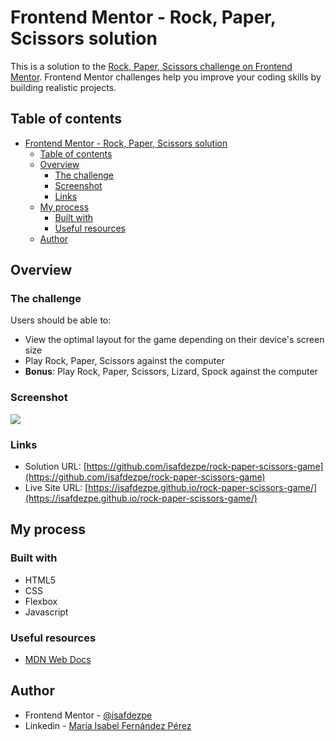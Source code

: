 # Frontend Mentor - Rock, Paper, Scissors solution

This is a solution to the [Rock, Paper, Scissors challenge on Frontend Mentor](https://www.frontendmentor.io/challenges/rock-paper-scissors-game-pTgwgvgH). Frontend Mentor challenges help you improve your coding skills by building realistic projects. 

## Table of contents

- [Frontend Mentor - Rock, Paper, Scissors solution](#frontend-mentor---rock-paper-scissors-solution)
  - [Table of contents](#table-of-contents)
  - [Overview](#overview)
    - [The challenge](#the-challenge)
    - [Screenshot](#screenshot)
    - [Links](#links)
  - [My process](#my-process)
    - [Built with](#built-with)
    - [Useful resources](#useful-resources)
  - [Author](#author)

## Overview

### The challenge

Users should be able to:

- View the optimal layout for the game depending on their device's screen size
- Play Rock, Paper, Scissors against the computer
- **Bonus**: Play Rock, Paper, Scissors, Lizard, Spock against the computer 

### Screenshot

![](https://github.com/isafdezpe/rock-paper-scissors-game/assets/43760042/37b96c82-6fe8-4241-ba40-b2a5fc432f38)


### Links

- Solution URL: [https://github.com/isafdezpe/rock-paper-scissors-game](https://github.com/isafdezpe/rock-paper-scissors-game)
- Live Site URL: [https://isafdezpe.github.io/rock-paper-scissors-game/](https://isafdezpe.github.io/rock-paper-scissors-game/)

## My process

### Built with

- HTML5 
- CSS
- Flexbox
- Javascript
  

### Useful resources

- [MDN Web Docs](https://developer.mozilla.org/en-US/docs/Web/CSS)

## Author

- Frontend Mentor - [@isafdezpe](https://www.frontendmentor.io/profile/isafdezpe)
- Linkedin - [María Isabel Fernández Pérez](https://www.linkedin.com/in/isabelfdezpe/)

